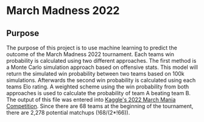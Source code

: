 # March Madness 2022

## Purpose
The purpose of this project is to use machine learning to predict the outcome of the March Madness 2022 tournament. 
Each teams win probability is calculated using two different approaches. The first method is a Monte Carlo simulation approach
based on offensive stats. This model will return the simulated win probability between two teams based on 100k 
simulations. Afterwards the second win probability is calculated using each teams Elo rating. A weighted scheme using
the win probability from both approaches is used to calculate the probability of team A beating team B. The output of 
this file was entered into <a href="https://www.kaggle.com/c/mens-march-mania-2022">Kaggle's 2022 March Mania Competition</a>. 
Since there are 68 teams at the beginning of the tournament, there are 2,278 potential matchups (!68/(2*!66)). 

